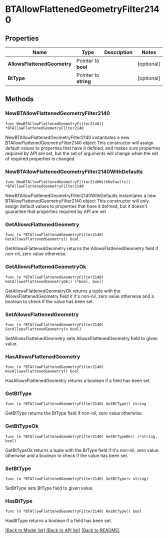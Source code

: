 # BTAllowFlattenedGeometryFilter2140

## Properties

Name | Type | Description | Notes
------------ | ------------- | ------------- | -------------
**AllowsFlattenedGeometry** | Pointer to **bool** |  | [optional] 
**BtType** | Pointer to **string** |  | [optional] 

## Methods

### NewBTAllowFlattenedGeometryFilter2140

`func NewBTAllowFlattenedGeometryFilter2140() *BTAllowFlattenedGeometryFilter2140`

NewBTAllowFlattenedGeometryFilter2140 instantiates a new BTAllowFlattenedGeometryFilter2140 object
This constructor will assign default values to properties that have it defined,
and makes sure properties required by API are set, but the set of arguments
will change when the set of required properties is changed

### NewBTAllowFlattenedGeometryFilter2140WithDefaults

`func NewBTAllowFlattenedGeometryFilter2140WithDefaults() *BTAllowFlattenedGeometryFilter2140`

NewBTAllowFlattenedGeometryFilter2140WithDefaults instantiates a new BTAllowFlattenedGeometryFilter2140 object
This constructor will only assign default values to properties that have it defined,
but it doesn't guarantee that properties required by API are set

### GetAllowsFlattenedGeometry

`func (o *BTAllowFlattenedGeometryFilter2140) GetAllowsFlattenedGeometry() bool`

GetAllowsFlattenedGeometry returns the AllowsFlattenedGeometry field if non-nil, zero value otherwise.

### GetAllowsFlattenedGeometryOk

`func (o *BTAllowFlattenedGeometryFilter2140) GetAllowsFlattenedGeometryOk() (*bool, bool)`

GetAllowsFlattenedGeometryOk returns a tuple with the AllowsFlattenedGeometry field if it's non-nil, zero value otherwise
and a boolean to check if the value has been set.

### SetAllowsFlattenedGeometry

`func (o *BTAllowFlattenedGeometryFilter2140) SetAllowsFlattenedGeometry(v bool)`

SetAllowsFlattenedGeometry sets AllowsFlattenedGeometry field to given value.

### HasAllowsFlattenedGeometry

`func (o *BTAllowFlattenedGeometryFilter2140) HasAllowsFlattenedGeometry() bool`

HasAllowsFlattenedGeometry returns a boolean if a field has been set.

### GetBtType

`func (o *BTAllowFlattenedGeometryFilter2140) GetBtType() string`

GetBtType returns the BtType field if non-nil, zero value otherwise.

### GetBtTypeOk

`func (o *BTAllowFlattenedGeometryFilter2140) GetBtTypeOk() (*string, bool)`

GetBtTypeOk returns a tuple with the BtType field if it's non-nil, zero value otherwise
and a boolean to check if the value has been set.

### SetBtType

`func (o *BTAllowFlattenedGeometryFilter2140) SetBtType(v string)`

SetBtType sets BtType field to given value.

### HasBtType

`func (o *BTAllowFlattenedGeometryFilter2140) HasBtType() bool`

HasBtType returns a boolean if a field has been set.


[[Back to Model list]](../README.md#documentation-for-models) [[Back to API list]](../README.md#documentation-for-api-endpoints) [[Back to README]](../README.md)



